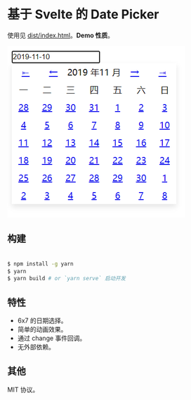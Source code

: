 # 基于 Svelte 的 Date Picker

使用见 [dist/index.html](dist/index.html)。__Demo 性质__。

![截图](date-picker-screenshot.png)

## 构建 

```sh

$ npm install -g yarn
$ yarn
$ yarn build # or `yarn serve` 启动开发

```

## 特性

- 6x7 的日期选择。
- 简单的动画效果。
- 通过 change 事件回调。
- 无外部依赖。

## 其他

MIT 协议。
